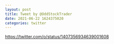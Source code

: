 ```yaml
--- 
layout: post 
title: Tweet by @OddStockTrader 
date: 2021-06-22 1624375020 
categories: twitter 
--- 
```

https://twitter.com/o/status/1407356934639001608